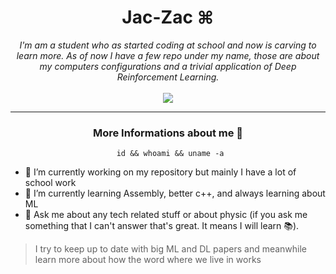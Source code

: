 <h1 align="center">
	Jac-Zac ⌘
</h1>

<p align="center">
	<em>
		I'm am a student who as started coding at school and now is carving to learn more. 
		As of now I have a few repo under my name, those are about my computers configurations and a trivial application of Deep Reinforcement Learning.
	</em>
	<br>
	<br>
  	<img src="https://github-readme-stats.vercel.app/api?username=Jac-Zac&show_icons=true&theme=nord&show_icons=true&hide_border=true"S
</p>

<hr>

<h3 align="center">
	More Informations about me 🔎
</h3>

<center><pre><code> id && whoami && uname -a</code></pre></center>


- 🔭 I’m currently working on my repository but mainly I have a lot of school work
- 🌱 I’m currently learning Assembly, better c++, and always learning about ML
- 💬 Ask me about any tech related stuff or about physic (if you ask me something that I can't answer that's great. It means I will learn 📚).

> I try to keep up to date with big ML and DL papers and meanwhile learn more about how the word where we live in works


